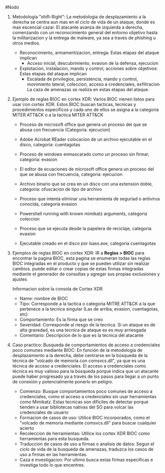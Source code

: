 #Nodo
1. Metodologia "shift-Right": La metodologia de desplazamiento a la derecha se centra aun mas en el ciclo de vida de un ataque, donde es mas escencial cazar. El atacante avanza de izquierda a derecha, comenzando con un reconocimiento general del entorno objetivo hasta la militarizacion y la entrega de malware, ya sea a traves de phishing u otros medios.
   
   - Reconocimiento, armamentizacion, entrega: Estas etapas del ataque implican
     - Acceso inicial, descubrimiento, evasion de la defensa, ejecucion
   - Explotacion, instalacion, mando y control, acciones sobre objetivos: Estas etapas del ataque implican
     - Escalada de privilegios, persistencia, mando y control, movimiento lateral, coleccion, acceso a credenciales, exfiltracion
       La caza de amenazas se realiza en estas etapas del ataque.

2. Ejemplo de reglas BIOC en cortex XDR: Varios BIOC vienen listos para usar con cortex XDR. Estos BIOC buscan tacticas, tecnicas y procedimientos especificos y cada uno de ellos se asigna a la categoria MITER ATT&CK o a la tactica MITER ATT&CK
   - Proceso de microsoft office que genera un proceso del que se abusa con frecuencia (Categoria: ejecucion)
   - Adobe Acrobat REader colocacion de un archivo ejecutable en el disco, categoria: cuentagotas
   - Proceso de windows enmascarado como un proceso sin firmar, categoria: evasion
   - El editor de ecuaciones de microsoft office genera un proceso del que se abusa con frecuencia, categoria: ejecucion
   - Archivo binario que se crea en un disco con una extension doble, categoria: ofuscacion de tipo de archivo
      
   - Proceso que intenta eliminar una herramienta de seguriad o antivirus conocida, categoria evasion
   - Powershell running with known mimikatz arguments, categoria coleccion
   - Proceso que se ejecuta desde la papelera de reciclaje, categoria evasion
   - Ejecutable creado en el disco por lsass.exe, categoria cuentagotas

3. Ejemplos de reglas BIOC en cortex XDR: IR a **Reglas > BIOC** para encontrar la pagina BIOC, esta pagina se enumeran todas las reglas BIOC integradas en el producto y que se pueden utilizar sin realizar cambios. puede editar o crear copias de estas firmas integradas mediante el generador de consultas y agregar sus propias exclusiones y ajustes
   
   Informacion sobre la consola de Cortex XDR
   - Name: nombre de BIOC
   - Tipo: Corresponde a la tactica o categoria MITRE ATT&CK a la que pertenece a la tecnica singular (Las de arriba, evasion, cuentagotas, etc)
   - Comportamiento: Es la firma que se creo
   - Severidad: Corresponde al riesgo de la tecnica. Si un ataque es de alta gravedad, es una tecnica de ataque es es muy arriesgada
   - Comentario: Descripcion de lo que es la tecnica del atacante

4. Caso practico: Busqueda de comportamientos de acceso a credenciales poco comunes mediante BIOC: En función de la metodología de desplazamiento a la derecha, debe centrarse en la búsqueda de la técnica de "volcado de memoria con comsvcs.dll", ya que es una técnica de acceso a credenciales. El acceso a credenciales como técnica es muy valioso para la búsqueda porque indica que un atacante puede haber progresado ya a través de los pasos para llegar a un punto de conexión y potencialmente ponerlo en peligro.
   
   - Comienzo: Busque comportamientos poco comunes de acceso a credenciales, como el acceso a credenciales sin usar herramientas como Mimikatz. Estas tecnicas son dificiles de detectar porque tienden a usar bibliotecas nativas del SO para volcar las credenciales de usuario
   - Formacion de casos de uso: Utilice BIOC incorporados, como el "volcado de memoria mediante comsvcs.dll" para buscar cualquier acierto
   - Recoleccion de herramientas: Utilice los cortex XDR BIOC como herramientas para esta busqueda.
   - Traduccion de casos de uso a firmas o analisis de datos: Segun el ciclo de vida de la busqueda de amenazas, traduzca los casos de uso a firmas en las herramientas.
   - Caza e investigacion: Por ultimo busca estas firmas especificas e investiga todo lo que encentres.